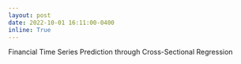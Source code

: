 ```yaml
---
layout: post
date: 2022-10-01 16:11:00-0400
inline: True
---
```


Financial Time Series Prediction through Cross-Sectional Regression